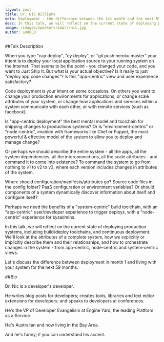 ```yaml
---
layout: post
title: Dr. Nic Williams
meta: Deployment - the difference between the 1st month and the next 59
desc: In this talk, we will reflect on the current state of deploying production systems, including build/deploy toolchains, and continuous deployment.
image: /images/speakers/small/nic.jpg
author: GORUCO
---
```


##Talk Description

When you type "cap deploy", "ey deploy", or "git push heroku master" your intent is to deploy your local application source to your running system on the Internet. That seems to be the point - you changed your code, and you want to Just Ship It. But what is your actual objective? Is it really to just "deploy app code changes"? Is this "app-centric" view and user experience satisfactory?

Code deployment is your intent on some occasions. On others you want to change your production environments for applications, or change scale attributes of your system, or change how applications and services within a system communicate with each other, or with remote services (such as facebook).

Is "app-centric deployment" the best mental model and toolchain for shipping changes to productions systems? Or is "environment-centric" or "node-centric", enabled with frameworks like Chef or Puppet, the most powerful & effective model of the system to allow you to deploy and manage change?

Or perhaps we should describe the entire system - all the apps, all the system dependencies, all the interconnections, all the scale attributes - and command it to come into existence? To command the system to go from nothing to v1 to v2 to v3, where each version includes changes in attributes of the system.

Where should configuration/manifests/attributes go? Source code files in the config folder? PaaS configuration or environment variables? Or should components of a system dynamically discover information about itself and configure itself?

Perhaps we need the benefits of a "system-centric" build toolchain, with an "app-centric" user/developer experience to trigger deploys, with a "node-centric" experience for sysadmins.

In this talk, we will reflect on the current state of deploying production systems, including build/deploy toolchains, and continuous deployment. We'll look at the attributes of a complete system, how we explicitly or implicitly describe them and their relationships, and how to orchestrate changes in the system - from app-centric, node-centric and system-centric views.

Let's discuss the difference between deployment in month 1 and living with your system for the next 59 months.

##Bio

Dr. Nic is a developer's developer.

He writes blog posts for developers; creates tools, libraries
and text editor extensions for developers; and speaks to
developers at conferences.

He's the VP of Developer Evangelism at Engine Yard, the
leading Platform as a Service.

He's Australian and now living in the Bay Area.

And he's funny; if you can understand his accent.